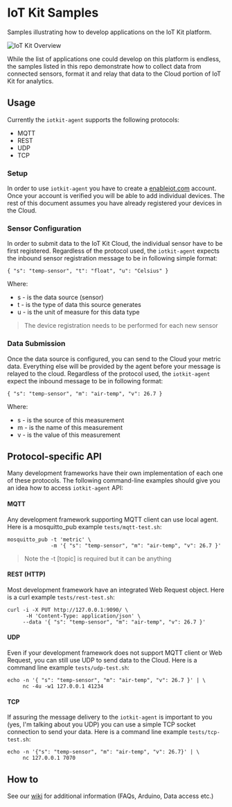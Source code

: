 # IoT Kit Samples

Samples illustrating how to develop applications on the IoT Kit platform. 

![IoT Kit Overview](https://dl.dropboxusercontent.com/u/202873466/IotKit/iotkit-sample-splash.png)

While the list of applications one could develop on this platform is endless, the samples listed in this repo demonstrate how to collect data from connected sensors, format it and relay that data to the Cloud portion of IoT Kit for analytics.

## Usage

Currently the `iotkit-agent` supports the following protocols: 

* MQTT
* REST 
* UDP
* TCP

### Setup

In order to use `iotkit-agent` you have to create a [enableiot.com](http://enableiot.com) account. Once your account is verified you will be able to add individual devices. The rest of this document assumes you have already registered your devices in the Cloud.

### Sensor Configuration 

In order to submit data to the IoT Kit Cloud, the individual sensor have to be first registered. Regardless of the protocol used, the `iotkit-agent` expects the inbound sensor registration message to be in following simple format:

    { "s": "temp-sensor", "t": "float", "u": "Celsius" }
    
Where:

* s - is the data source (sensor)
* t - is the type of data this source generates
* u - is the unit of measure for this data type

> The device registration needs to be performed for each new sensor


### Data Submission 

Once the data source is configured, you can send to the Cloud your metric data. Everything else will be provided by the agent before your message is relayed to the cloud. Regardless of the protocol used, the `iotkit-agent` expect the inbound message to be in following format:

    { "s": "temp-sensor", "m": "air-temp", "v": 26.7 }

Where:

* s - is the source of this measurement
* m - is the name of this measurement
* v - is the value of this measurement

## Protocol-specific API

Many development frameworks have their own implementation of each one of these protocols. The following command-line examples should give you an idea how to access `iotkit-agent` API:

#### MQTT

Any development framework supporting MQTT client can use local agent. Here is a mosquitto_pub example `tests/mqtt-test.sh`:

    mosquitto_pub -t 'metric' \
                  -m '{ "s": "temp-sensor", "m": "air-temp", "v": 26.7 }'
                  
> Note the -t [topic] is required but it can be anything

#### REST (HTTP)

Most development framework have an integrated Web Request object. Here is a curl example `tests/rest-test.sh`:

    curl -i -X PUT http://127.0.0.1:9090/ \
    	  -H 'Content-Type: application/json' \
         --data '{ "s": "temp-sensor", "m": "air-temp", "v": 26.7 }' 
         
#### UDP

Even if your development framework does not support MQTT client or Web Request, you can still use UDP to send data to the Cloud. Here is a command line example `tests/udp-test.sh`:

    echo -n '{ "s": "temp-sensor", "m": "air-temp", "v": 26.7 }' | \
         nc -4u -w1 127.0.0.1 41234
         
#### TCP

If assuring the message delivery to the `iotkit-agent` is important to you (yes, I'm talking about you UDP) you can use a simple TCP socket connection to send your data. Here is a command line example `tests/tcp-test.sh`:

    echo -n '{"s": "temp-sensor", "m": "air-temp", "v": 26.7}' | \
         nc 127.0.0.1 7070
        
## How to

See our [wiki](https://github.com/enableiot/iotkit-samples/wiki) for additional information (FAQs, Arduino, Data access etc.)


